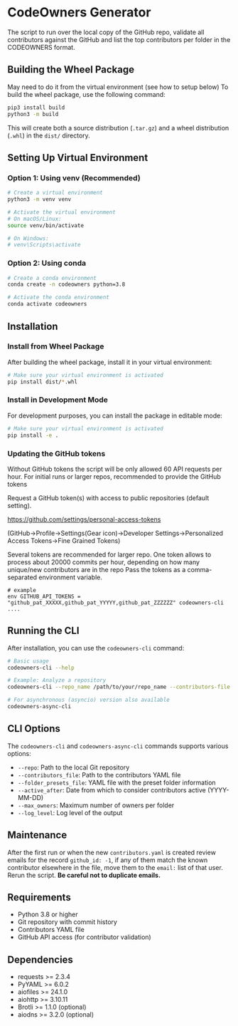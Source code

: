 # CodeOwners Generator

The script to run over the local copy of the GitHub repo, validate all contributors against
the GitHub and list the top contributors per folder in the CODEOWNERS format.

## Building the Wheel Package

May need to do it from the virtual environment (see how to setup below)
To build the wheel package, use the following command:

```bash
pip3 install build
python3 -m build
```

This will create both a source distribution (`.tar.gz`) and a wheel distribution (`.whl`) in the `dist/` directory.

## Setting Up Virtual Environment

### Option 1: Using venv (Recommended)

```bash
# Create a virtual environment
python3 -m venv venv

# Activate the virtual environment
# On macOS/Linux:
source venv/bin/activate

# On Windows:
# venv\Scripts\activate
```

### Option 2: Using conda

```bash
# Create a conda environment
conda create -n codeowners python=3.8

# Activate the conda environment
conda activate codeowners
```

## Installation

### Install from Wheel Package

After building the wheel package, install it in your virtual environment:

```bash
# Make sure your virtual environment is activated
pip install dist/*.whl
```

### Install in Development Mode

For development purposes, you can install the package in editable mode:

```bash
# Make sure your virtual environment is activated
pip install -e .
```

### Updating the GitHub tokens

Without GitHub tokens the script will be only allowed 60 API requests
per hour. For initial runs or larger repos, recommended to provide the GitHub tokens 

Request a GitHub token(s) with access to public repositories (default setting).

https://github.com/settings/personal-access-tokens

(GitHub->Profile->Settings(Gear icon)->Developer Settings->Personalized Access Tokens->Fine Grained Tokens)

Several tokens are recommended for larger repo. One token allows to process about 20000 commits per hour, depending on how many unique/new contributors are in the repo
Pass the tokens as a comma-separated environment variable.
```shell
# example
env GITHUB_API_TOKENS = "github_pat_XXXXX,github_pat_YYYYY,github_pat_ZZZZZZ" codeowners-cli ....
```


## Running the CLI

After installation, you can use the `codeowners-cli` command:

```bash
# Basic usage
codeowners-cli --help

# Example: Analyze a repository
codeowners-cli --repo_name /path/to/your/repo_name --contributors-file contributors.yaml

# For asynchronous (asyncio) version also available
codeowners-async-cli 
```

## CLI Options

The `codeowners-cli` and `codeowners-async-cli` commands supports various options:

- `--repo`: Path to the local Git repository
- `--contributors_file`: Path to the contributors YAML file
- `--folder_presets_file`: YAML file with the preset folder information
- `--active_after`: Date from which to consider contributors active (YYYY-MM-DD)
- `--max_owners`: Maximum number of owners per folder
- `--log_level`: Log level of the output

## Maintenance

After the first run or when the new ```contributors.yaml``` is created
review emails for the record ```github_id: -1```, if any of them match the 
known contributor elsewhere in the file, move them to the ```email:``` list 
of that user. Rerun the script.
__Be careful not to duplicate emails.__

## Requirements

- Python 3.8 or higher
- Git repository with commit history
- Contributors YAML file
- GitHub API access (for contributor validation)

## Dependencies

- requests >= 2.3.4
- PyYAML >= 6.0.2
- aiofiles >= 24.1.0
- aiohttp >= 3.10.11
- Brotli >= 1.1.0 (optional)
- aiodns >= 3.2.0 (optional)
